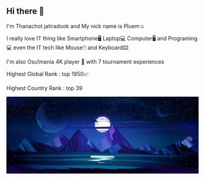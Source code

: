 ## Hi there 👋

I'm Thanachot jatiradook and My nick name is Pluem☺️

I really love IT thing like Smartphone🖥️ Laptop💻 Computer🖥️ and Programing💻 even the IT tech like Mouse🖱️ and Keyboard⌨️

I'm also Osu!mania 4K player 🎹 with 7 tournament experiences

Highest Global Rank : top 1950📈

Highest Country Rank : top 39

<p align="center">
  <img src="./images.jpeg" alt="Banner" width="600"/>
</p>
